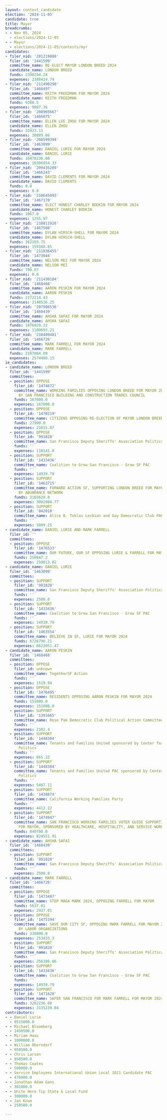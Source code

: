 ```yaml
---
layout: contest_candidate
election: '2024-11-05'
candidate: true
title: Mayor
breadcrumbs:
- - Nov 05, 2024
  - elections/2024-11-05
- - Mayor
  - elections/2024-11-05/contests/myr
candidates:
- filer_nid: '201219888'
  filer_id: '1441599'
  committee_name: RE-ELECT MAYOR LONDON BREED 2024
  candidate_name: LONDON BREED
  funds: 2398294.24
  expenses: 2388414.74
- filer_nid: '211490290'
  filer_id: '1468497'
  committee_name: KEITH FREEDMAN FOR MAYOR 2024
  candidate_name: KEITH FREEDMAN
  funds: 9388.5
  expenses: 9807.36
- filer_nid: '208965667'
  filer_id: '1466075'
  committee_name: ELLEN LEE ZHOU FOR MAYOR 2024
  candidate_name: ELLEN ZHOU
  funds: 32423.11
  expenses: 30889.66
- filer_nid: '208599394'
  filer_id: '1463099'
  committee_name: DANIEL LURIE FOR MAYOR 2024
  candidate_name: DANIEL LURIE
  funds: 10478236.68
  expenses: 10306854.33
- filer_nid: '209435209'
  filer_id: '1466243'
  committee_name: DAVID CLEMENTS FOR MAYOR 2024
  candidate_name: DAVID CLEMENTS
  funds: 0.0
  expenses: 0.0
- filer_nid: '210645093'
  filer_id: '1467170'
  committee_name: ELECT HONEST CHARLEY BODKIN FOR MAYOR 2024
  candidate_name: HONEST CHARLEY BODKIN
  funds: 1067.0
  expenses: 1255.97
- filer_nid: '210811926'
  filer_id: '1467508'
  committee_name: DYLAN HIRSCH-SHELL FOR MAYOR 2024
  candidate_name: DYLAN HIRSCH-SHELL
  funds: 362103.75
  expenses: 159188.65
- filer_nid: '211836455'
  filer_id: '1473044'
  committee_name: NELSON MEI FOR MAYOR 2024
  candidate_name: NELSON MEI
  funds: 700.07
  expenses: 0.0
- filer_nid: '211430184'
  filer_id: '1468468'
  committee_name: AARON PESKIN FOR MAYOR 2024
  candidate_name: AARON PESKIN
  funds: 2172214.43
  expenses: 2148516.25
- filer_nid: '207986536'
  filer_id: '1460439'
  committee_name: AHSHA SAFAI FOR MAYOR 2024
  candidate_name: AHSHA SAFAI
  funds: 1076929.22
  expenses: 1100693.21
- filer_nid: '210489481'
  filer_id: '1466726'
  committee_name: MARK FARRELL FOR MAYOR 2024
  candidate_name: MARK FARRELL
  funds: 2187084.09
  expenses: 2574480.15
ie_candidates:
- candidate_name: LONDON BREED
  filer_id: '1441599'
  committees:
  - position: OPPOSE
    filer_id: '1474672'
    committee_name: WORKING FAMILIES OPPOSING LONDON BREED FOR MAYOR 2024 SPONSORED
      BY SAN FRANCISCO BUILDING AND CONSTRUCTION TRADES COUNCIL
    funds: 167000.0
    expenses: 167000.0
  - position: OPPOSE
    filer_id: '1470219'
    committee_name: CITIZENS OPPOSING RE-ELECTION OF MAYOR LONDON BREED 2024
    funds: 27990.0
    expenses: 21815.87
  - position: OPPOSE
    filer_id: '991828'
    committee_name: San Francisco Deputy Sheriffs' Association Political Action Committee
    funds: ''
    expenses: 110141.8
  - position: SUPPORT
    filer_id: '1433436'
    committee_name: Coalition to Grow San Francisco - Grow SF PAC
    funds: ''
    expenses: 14939.79
  - position: SUPPORT
    filer_id: '1463715'
    committee_name: FORWARD ACTION SF, SUPPORTING LONDON BREED FOR MAYOR 2024, SPONSORED
      BY ABUNDANCE NETWORK
    funds: 3165620.0
    expenses: 3082084.77
  - position: SUPPORT
    filer_id: '842018'
    committee_name: Alice B. Toklas Lesbian and Gay Democratic Club PAC
    funds: ''
    expenses: 5809.25
- candidate_name: DANIEL LURIE AND MARK FARRELL
  filer_id: ''
  committees:
  - position: OPPOSE
    filer_id: '1476533'
    committee_name: OUR FUTURE, OUR SF OPPOSING LURIE & FARRELL FOR MAYOR 2024
    funds: 250847.2
    expenses: 250013.82
- candidate_name: DANIEL LURIE
  filer_id: '1463099'
  committees:
  - position: SUPPORT
    filer_id: '991828'
    committee_name: San Francisco Deputy Sheriffs' Association Political Action Committee
    funds: ''
    expenses: 2500.0
  - position: SUPPORT
    filer_id: '1433436'
    committee_name: Coalition to Grow San Francisco - Grow SF PAC
    funds: ''
    expenses: 14939.79
  - position: SUPPORT
    filer_id: '1463554'
    committee_name: BELIEVE IN SF, LURIE FOR MAYOR 2024
    funds: 6726796.21
    expenses: 6622051.47
- candidate_name: AARON PESKIN
  filer_id: '1468468'
  committees:
  - position: OPPOSE
    filer_id: unknown
    committee_name: TogetherSF Action
    funds: ''
    expenses: 1519.94
  - position: OPPOSE
    filer_id: '1476495'
    committee_name: RESIDENTS OPPOSING AARON PESKIN FOR MAYOR 2024
    funds: 151000.0
    expenses: 151000.0
  - position: SUPPORT
    filer_id: '1391665'
    committee_name: Rose Pak Democratic Club Political Action Committee
    funds: ''
    expenses: 2102.4
  - position: SUPPORT
    filer_id: '1448304'
    committee_name: Tenants and Families United sponsored by Center for Empowered
      Politics
    funds: ''
    expenses: 665.22
  - position: SUPPORT
    filer_id: '1448304'
    committee_name: Tenants and Families United PAC sponsored by Center for Empowered
      Politics
    funds: ''
    expenses: 5487.11
  - position: SUPPORT
    filer_id: '1438874'
    committee_name: California Working Families Party
    funds: ''
    expenses: 4412.22
  - position: SUPPORT
    filer_id: '1474947'
    committee_name: SAN FRANCISCO WORKING FAMILIES VOTER GUIDE SUPPORTING AARON PESKIN
      FOR MAYOR, SPONSORED BY HEALTHCARE, HOSPITALITY, AND SERVICE WORKERS UNIONS
    funds: 840700.0
    expenses: 824551.91
- candidate_name: AHSHA SAFAI
  filer_id: '1460439'
  committees:
  - position: SUPPORT
    filer_id: '991828'
    committee_name: San Francisco Deputy Sheriffs' Association Political Action Committee
    funds: ''
    expenses: 2500.0
- candidate_name: MARK FARRELL
  filer_id: '1466726'
  committees:
  - position: OPPOSE
    filer_id: '1473487'
    committee_name: STOP MAGA MARK 2024, OPPOSING FARRELL FOR MAYOR
    funds: 5637.01
    expenses: 2937.01
  - position: OPPOSE
    filer_id: '1475194'
    committee_name: SAVE OUR CITY SF, OPPOSING MARK FARRELL FOR MAYOR 2024 - SPONSORED
      BY LABOR ORGANIZATIONS
    funds: 338000.0
    expenses: 253433.3
  - position: SUPPORT
    filer_id: '991828'
    committee_name: San Francisco Deputy Sheriffs' Association Political Action Committee
    funds: ''
    expenses: 256386.86
  - position: SUPPORT
    filer_id: '1433436'
    committee_name: Coalition to Grow San Francisco - Grow SF PAC
    funds: ''
    expenses: 14939.79
  - position: SUPPORT
    filer_id: '1471628'
    committee_name: SAFER SAN FRANCISCO FOR MARK FARRELL FOR MAYOR 2024
    funds: 3262236.08
    expenses: 3135239.84
contributors:
- - Daniel Lurie
  - 9515000.0
- - Michael Bloomberg
  - 1450500.0
- - Miriam Haas
  - 1000000.0
- - William Oberndorf
  - 950500.0
- - Chris Larsen
  - 850500.0
- - Thomas Coates
  - 500000.0
- - Service Employees International Union Local 1021 Candidate PAC
  - 476000.0
- - Jonathan Adam Gans
  - 301000.0
- - Unite Here Tip State & Local Fund
  - 300000.0
- - Jan Koum
  - 250500.0

---
```


